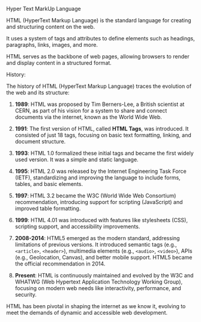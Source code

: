 

Hyper Text MarkUp Language

HTML (HyperText Markup Language) is the standard language for creating and structuring content on the web. 

It uses a system of tags and attributes to define elements such as headings, paragraphs, links, images, and more. 

HTML serves as the backbone of web pages, allowing browsers to render and display content in a structured format.


History:

The history of HTML (HyperText Markup Language) traces the evolution of the web and its structure:

1. **1989**: HTML was proposed by Tim Berners-Lee, a British scientist at CERN, as part of his vision for a system to share and connect documents via the internet, known as the World Wide Web.
    
2. **1991**: The first version of HTML, called **HTML Tags**, was introduced. It consisted of just 18 tags, focusing on basic text formatting, linking, and document structure.
    
3. **1993**: HTML 1.0 formalized these initial tags and became the first widely used version. It was a simple and static language.
    
4. **1995**: HTML 2.0 was released by the Internet Engineering Task Force (IETF), standardizing and improving the language to include forms, tables, and basic elements.
    
5. **1997**: HTML 3.2 became the W3C (World Wide Web Consortium) recommendation, introducing support for scripting (JavaScript) and improved table formatting.
    
6. **1999**: HTML 4.01 was introduced with features like stylesheets (CSS), scripting support, and accessibility improvements.
    
7. **2008-2014**: HTML5 emerged as the modern standard, addressing limitations of previous versions. It introduced semantic tags (e.g., `<article>`, `<header>`), multimedia elements (e.g., `<audio>`, `<video>`), APIs (e.g., Geolocation, Canvas), and better mobile support. HTML5 became the official recommendation in 2014.
    
8. **Present**: HTML is continuously maintained and evolved by the W3C and WHATWG (Web Hypertext Application Technology Working Group), focusing on modern web needs like interactivity, performance, and security.
    

HTML has been pivotal in shaping the internet as we know it, evolving to meet the demands of dynamic and accessible web development.

